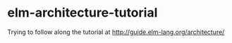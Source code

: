 # elm-architecture-tutorial
Trying to follow along the tutorial at http://guide.elm-lang.org/architecture/

